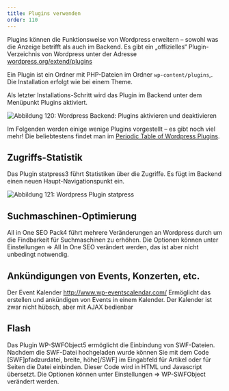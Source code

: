 ```yaml
---
title: Plugins verwenden
order: 110
---
```

Plugins können die Funktionsweise von Wordpress erweitern – sowohl was die Anzeige betrifft als auch im Backend. Es gibt ein „offizielles“ Plugin-Verzeichnis von Wordpress unter der Adresse  [wordpress.org/extend/plugins](http://wordpress.org/extend/plugins/)

Ein Plugin ist ein Ordner mit PHP-Dateien im Ordner `wp-content/plugins`,. Die Installation erfolgt wie bei einem Theme. 

Als letzter Installations-Schritt wird das Plugin im Backend unter dem Menüpunkt Plugins aktiviert.

![Abbildung 120: Wordpress Backend: Plugins aktivieren und deaktivieren](/images/wordpress-plugins.png)

Im Folgenden werden einige wenige Plugins vorgestellt – es gibt noch viel mehr!
Die beliebtestens findet man im [Periodic Table of Wordpress Plugins](http://plugintable.com/).

Zugriffs-Statistik
-------------------
Das Plugin statpress3 führt Statistiken über die Zugriffe. Es fügt im Backend einen neuen Haupt-Navigationspunkt ein.

![Abbildung 121: Wordpress Plugin statpress](/images/wordpress-statpress.png)

Suchmaschinen-Optimierung
--------------------------
All in One SEO Pack4 führt mehrere Veränderungen an Wordpress durch um die Findbarkeit für Suchmaschinen zu erhöhen. Die Optionen können unter Einstellungen ⇒ All In One SEO verändert werden, das ist aber nicht unbedingt notwendig. 

Ankündigungen von Events, Konzerten, etc.
-------------------------------------------
Der Event Kalender http://www.wp-eventscalendar.com/  Ermöglicht das erstellen und ankündigen von Events in einem Kalender. Der Kalender ist zwar nicht hübsch, aber mit AJAX bedienbar

Flash
------
Das Plugin WP-SWFObject5 ermöglicht die Einbindung von SWF-Dateien. Nachdem die SWF-Datei hochgeladen wurde können Sie mit dem Code [SWF]pfadzurdatei, breite, höhe[/SWF] im Eingabfeld für Artikel oder für Seiten die Datei einbinden. Dieser Code wird in HTML und Javascript übersetzt. Die Optionen können unter Einstellungen ⇒ WP-SWFObject verändert werden.

